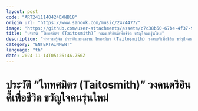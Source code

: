 ```yaml
---
layout: post
code: "ART2411140424DXNB18"
origin_url: "https://www.sanook.com/music/2474477/"
image: "https://github.com/user-attachments/assets/c7c38b50-67be-4f37-9eeb-3e75caa13882"
title: "ประวัติ “ไททศมิตร (Taitosmith)” วงดนตรีอินดี้เพื่อชีวิต ขวัญใจคนรุ่นใหม่"
description: "ทำความรู้จัก ประวัติและผลงาน ไททศมิตร (Taitosmith) วงดนตรีเพื่อชีวิต ขวัญใจคนรุ่นใหม่"
category: "ENTERTAINMENT"
language: "th"
date: 2024-11-14T05:26:46.750Z
---
```


# ประวัติ “ไททศมิตร (Taitosmith)” วงดนตรีอินดี้เพื่อชีวิต ขวัญใจคนรุ่นใหม่